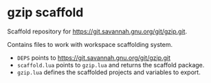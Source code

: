 # gzip scaffold

Scaffold repository for https://git.savannah.gnu.org/git/gzip.git.

Contains files to work with workspace scaffolding system.

- `DEPS` points to https://git.savannah.gnu.org/git/gzip.git
- `scaffold.lua` points to `gzip.lua` and returns the scaffold package.
- `gzip.lua` defines the scaffolded projects and variables to export.
